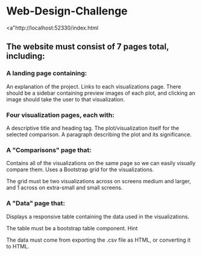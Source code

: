 # Web-Design-Challenge

<a"http://localhost:52330/index.html</a>

## The website must consist of 7 pages total, including:

### A landing page containing:

An explanation of the project.
Links to each visualizations page. There should be a sidebar containing preview images of each plot, and clicking an image should take the user to that visualization.


### Four visualization pages, each with:

A descriptive title and heading tag.
The plot/visualization itself for the selected comparison.
A paragraph describing the plot and its significance.


### A "Comparisons" page that:

Contains all of the visualizations on the same page so we can easily visually compare them.
Uses a Bootstrap grid for the visualizations.

The grid must be two visualizations across on screens medium and larger, and 1 across on extra-small and small screens.


### A "Data" page that:

Displays a responsive table containing the data used in the visualizations.

The table must be a bootstrap table component. Hint

The data must come from exporting the .csv file as HTML, or converting it to HTML. 
